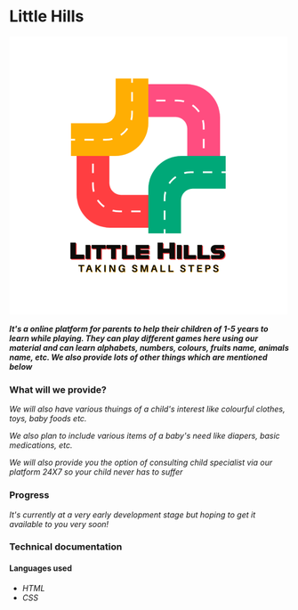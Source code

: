 # **Little Hills**

![Little Hills](./assets/images/logo.png)

**_It's a online platform for parents to help their children of 1-5 years to learn while playing. They can play different games here using our material and can learn alphabets, numbers, colours, fruits name, animals name, etc. We also provide lots of other things which are mentioned below_**

### **What will we provide?**

_We will also have various thuings of a child's interest like colourful clothes, toys, baby foods etc._

_We also plan to include various items of a baby's need like diapers, basic medications, etc._

_We will also provide you the option of consulting child specialist via our platform 24X7 so your child never has to suffer_

### **Progress**

_It's currently at a very early development stage but hoping to get it available to you very soon!_

### **Technical documentation**

#### Languages used

- _HTML_
- _CSS_
